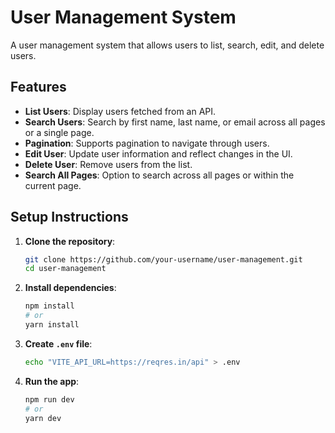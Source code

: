 # User Management System

A user management system that allows users to list, search, edit, and delete users.

## Features

- **List Users**: Display users fetched from an API.
- **Search Users**: Search by first name, last name, or email across all pages or a single page.
- **Pagination**: Supports pagination to navigate through users.
- **Edit User**: Update user information and reflect changes in the UI.
- **Delete User**: Remove users from the list.
- **Search All Pages**: Option to search across all pages or within the current page.

## Setup Instructions

1. **Clone the repository**:
    ```bash
    git clone https://github.com/your-username/user-management.git
    cd user-management
    ```

2. **Install dependencies**:
    ```bash
    npm install
    # or
    yarn install
    ```

3. **Create `.env` file**:
    ```bash
    echo "VITE_API_URL=https://reqres.in/api" > .env
    ```

4. **Run the app**:
    ```bash
    npm run dev
    # or
    yarn dev
    ```